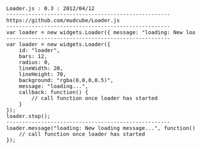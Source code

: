 <pre>
Loader.js : 0.3 : 2012/04/12
----------------------------------------------------
https://github.com/mudcube/Loader.js
----------------------------------------------------
var loader = new widgets.Loader({ message: "loading: New loading message..." });
----------------------------------------------------
var loader = new widgets.Loader({
	id: "loader",
	bars: 12,
	radius: 0,
	lineWidth: 20,
	lineHeight: 70,
	background: "rgba(0,0,0,0.5)",
	message: "loading...",
	callback: function() {
		// call function once loader has started	
	}
});
loader.stop();	
----------------------------------------------------
loader.message("loading: New loading message...", function() {
	// call function once loader has started	
});
</pre>